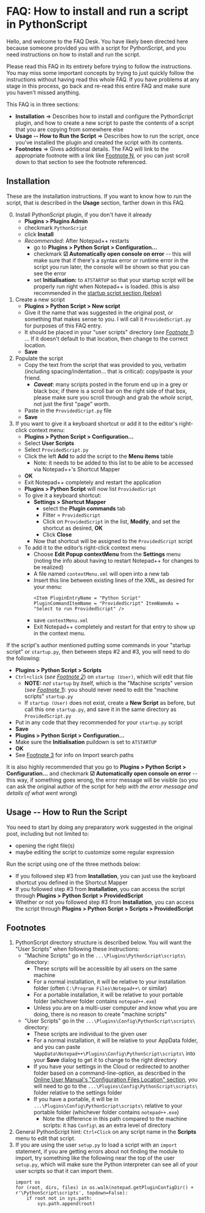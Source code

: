 # FAQ: How to install and run a script in PythonScript

Hello, and welcome to the FAQ Desk.  You have likely been directed here because someone provided you with a script for PythonScript, and you need instructions on how to install and run the script.

Please read this FAQ in its entirety before trying to follow the instructions.  You may miss some important concepts by trying to just quickly follow the instructions without having read this whole FAQ.  If you have problems at any stage in this process, go back and re-read this entire FAQ and make sure you haven't missed anything.

This FAQ is in three sections:

- **Installation** ⇒ Describes how to install and configure the PythonScript plugin, and how to create a new script to paste the contents of a script that you are copying from somewhere else
- **Usage -- How to Run the Script** ⇒ Describes how to run the script, once you've installed the plugin and created the script with its contents.
- **Footnotes** ⇒ Gives additional details.  The FAQ will link to the appropriate footnote with a link like [Footnote N](#footnotes "Footnote N"), or you can just scroll down to that section to see the footnote referenced.

## Installation

These are the installation instructions.  If you want to know how to _run_ the script, that is described in the **Usage** section, farther down in this FAQ.

0. Install PythonScript plugin, if you don't have it already
    - **Plugins > Plugins Admin**
    - checkmark `PythonScript`
    - click **Install**
    - _Recommended_: After Notepad++ restarts
        - go to **Plugins > Python Script > Configuration...**
        - checkmark **☑ Automatically open console on error** -- this will make sure that if there's a syntax error or runtime error in the script you run later, the console will be shown so that you can see the error
        - set **Initialisation:** to `ATSTARTUP` so that your startup script will be properly run right when Notepad++ is loaded.  (this is also recommended in the [startup script section (below)](#:~:text=putting%20some%20commands%20in%20your%20%E2%80%9Cstartup%20script%E2%80%9D "startup script")
1. Create a new script 
    - **Plugins > Python Script > New script**
    - Give it the name that was suggested in the original post, or something that makes sense to you.  I will call it `ProvidedScript.py` for purposes of this FAQ entry.
    - It should be placed in your "user scripts" directory (_see [Footnote 1](#footnotes:~:text=PythonScript%20directory%20structure%20is%20described%20below. "Footnote #1")_) ... If it doesn't default to that location, then change to the correct location.
    - **Save**
2. Populate the script
    - Copy the text from the script that was provided to you, verbatim (including spacing/indentation... that is critical): copy/paste is your friend.
        - **_Caveat_**: many scripts posted in the forum end up in a grey or black box; if there is a scroll bar on the right side of that box, please make sure you scroll through and grab the _whole_ script, not just the first "page" worth.
    - Paste in the `ProvidedScript.py` file
    - **Save**
3. If you want to give it a keyboard shortcut or add it to the editor's right-click context menu:
    - **Plugins > Python Script > Configuration...**
    - Select **User Scripts**
    - Select `ProvidedScript.py`
    - Click the left **Add** to add the script to the **Menu items** table
        - Note: it needs to be added to this list to be able to be accessed via Notepad++'s Shortcut Mapper
    - **OK**
    - Exit Notepad++ completely and restart the application
    - **Plugins > Python Script** will now list `ProvidedScript`
    - To give it a keyboard shortcut:
        - **Settings > Shortcut Mapper**
            - select the **Plugin commands** tab
            - Filter = `ProvidedScript`
            - Click on `ProvidedScript` in the list, **Modify**, and set the shortcut as desired, **OK**
            - Click **Close**
        - Now that shortcut will be assigned to the `ProvidedScript` script
    - To add it to the editor’s right-click context menu
        - Choose **Edit Popup contextMenu** from the **Settings** menu (noting the info about having to restart Notepad++ for changes to be realized)
        - A file named `contextMenu.xml` will open into a new tab
        - Insert this line between existing lines of the XML, as desired for your menu:
           ~~~
           <Item PluginEntryName = "Python Script" PluginCommandItemName = "ProvidedScript" ItemNameAs = "Select to run ProvidedScript" />
            ~~~
        - save `contextMenu.xml`
        - Exit Notepad++ completely and restart for that entry to show up in the context menu.

If the script's author mentioned putting some commands in your "startup script" or `startup.py`, then between steps #2 and #3, you will need to do the following:
- **Plugins > Python Script > Scripts**
- `Ctrl+click` (_see [Footnote 2](#footnotes:~:text=General%20PythonScript%20hint%3A "Footnote #2")_) on `startup (User)`, which will edit that file
    - **NOTE:** _not_ `startup` by itself, which is the "Machine scripts" version (_see [Footnote 1](#footnotes:~:text=PythonScript%20directory%20structure%20is%20described%20below. "Footnote #1")_): you should never need to edit the "machine scripts" `startup.py`
    - If `startup (User)` does not exist, create a **New Script** as before, but call this one `startup.py`, and save it in the same directory as `ProvidedScript.py`
- Put in any code that they recommended for your `startup.py` script
- **Save**
- **Plugins > Python Script > Configuration...**
- Make sure the **Initialisation** pulldown is set to `ATSTARTUP`
- **OK**
- See [Footnote 3](#footnotes:~:text=If%20you%20are%20using%20the%20user%20setup.py "Footnote #3: import search paths") for info on Import search paths

It is also highly recommended that you go to **Plugins > Python Script > Configuration...** and checkmark **☑ Automatically open console on error** -- this way, if something goes wrong, the error message will be visible (so you can ask the original author of the script for help _with the error message and details of what went wrong_)

## Usage -- How to Run the Script

You need to start by doing any preparatory work suggested in the original post, including but not limited to:

- opening the right file(s)
- maybe editing the script to customize some regular expression

Run the script using one of the three methods below:
- If you followed step #3 from **Installation**, you can just use the keyboard shortcut you defined in the Shortcut Mapper
- If you followed step #3 from **Installation**, you can access the script through **Plugins > Python Script > ProvidedScript**
- Whether or not you followed step #3 from **Installation**, you can access the script through  **Plugins > Python Script > Scripts > ProvidedScript**

## Footnotes

1. PythonScript directory structure is described below.  You will want the "User Scripts" when following these instructions:
    - "Machine Scripts" go in the `...\Plugins\PythonScript\scripts\` directory:
        - These scripts will be accessible by all users on the same machine
        - For a normal installation, it will be relative to your installation folder (often `C:\Program Files\Notepad++\` or similar)
        - For a portable installation, it will be relative to your portable folder (whichever folder contains `notepad++.exe`)
        - Unless you are on a multi-user computer and know what you are doing, there is no reason to create "machine scripts"
    - "User Scripts" go in the `...\Plugins\Config\PythonScript\scripts\` directory:
        - These scripts are individual to the given user
        - For a normal installation, it will be relative to your AppData folder, and you can paste `%AppData\Notepad++\Plugins\Config\PythonScript\scripts\` into your **Save** dialog to get it to change to the right directory
        - If you have your settings in the Cloud or redirected to another folder based on a command-line-option, as described in the [Online User Manual's "Configuration Files Location" section](https://npp-user-manual.org/docs/config-files/#configuration-files-location), you will need to go to the `...\Plugins\Config\PythonScript\scripts\` folder relative to the settings folder
        - If you have a portable, it will be in `...\Plugins\Config\PythonScript\scripts\` relative to your portable folder (whichever folder contains `notepad++.exe`)
            - Note the difference in this path compared to the machine scripts: it has `Config\` as an extra level of directory
2. General PythonScript hint: `Ctrl+Click` on any script name in the **Scripts** menu to edit that script.
3. If you are using the user `setup.py` to load a script with an `import` statement, if you are getting errors about not finding the module to import, try something like the following near the top of the user `setup.py`, which will make sure the Python interpreter can see all of your user scripts so that it can import them.
    ~~~
    import os
    for (root, dirs, files) in os.walk(notepad.getPluginConfigDir() + r'\PythonScript\scripts', topdown=False):
        if root not in sys.path:
            sys.path.append(root)
    ~~~
